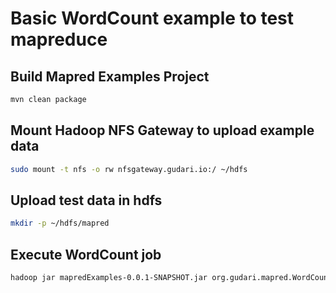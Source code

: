 # Basic WordCount example to test mapreduce

## Build Mapred Examples Project

```bash
mvn clean package
```

## Mount Hadoop NFS Gateway to upload example data

```bash
sudo mount -t nfs -o rw nfsgateway.gudari.io:/ ~/hdfs
```

## Upload test data in hdfs

```bash
mkdir -p ~/hdfs/mapred

```

## Execute WordCount job

```bash
hadoop jar mapredExamples-0.0.1-SNAPSHOT.jar org.gudari.mapred.WordCount.WordCount  /examples/mapred/SalesCountry/input /examples/mapred/SalesCountry/output
```
